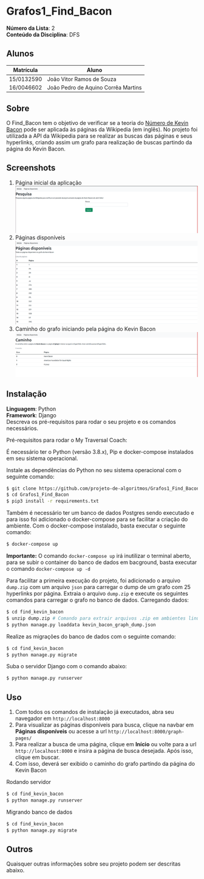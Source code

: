 # Grafos1_Find_Bacon

**Número da Lista**: 2<br>
**Conteúdo da Disciplina**: DFS<br>

## Alunos
|Matrícula   |               Aluno                  |
| ---------- | ------------------------------------ |
| 15/0132590 |      João Vitor Ramos de Souza       |
| 16/0046602 |  João Pedro de Aquino Corrêa Martins |

## Sobre 
O Find_Bacon tem o objetivo de verificar se a teoria do [Número de Kevin Bacon](https://en.wikipedia.org/wiki/Six_Degrees_of_Kevin_Bacon#Bacon_numbers) pode ser aplicada às páginas da Wikipedia (em inglês). No projeto foi utilizada a API da Wikipedia para se realizar as buscas das páginas e seus hyperlinks, criando assim um grafo para realização de buscas partindo da página do Kevin Bacon.

## Screenshots
1. Página inicial da aplicação
   ![initial_page](imgs/search_home.png)
2. Páginas disponíveis
   ![available_pages](imgs/available_pages.png)
3. Caminho do grafo iniciando pela página do Kevin Bacon
   ![graph_path](imgs/graph_path.png)
## Instalação 
**Linguagem**: Python<br>
**Framework**: Django<br>
Descreva os pré-requisitos para rodar o seu projeto e os comandos necessários.

Pré-requisitos para rodar o My Traversal Coach:

É necessário ter o Python (versão 3.8.x), Pip e docker-compose instalados em seu sistema operacional.

Instale as dependências do Python no seu sistema operacional com o seguinte comando:
```sh
$ git clone https://github.com/projeto-de-algoritmos/Grafos1_Find_Bacon
$ cd Grafos1_Find_Bacon
$ pip3 install -r requirements.txt
```

Também é necessário ter um banco de dados Postgres sendo executado e para isso foi adicionado o docker-compose para se facilitar a criação do ambiente. Com o docker-compose instalado, basta executar o seguinte comando:

```sh
$ docker-compose up
```

**Importante:** O comando `docker-compose up` irá inutilizar o terminal aberto, para se subir o container do banco de dados em bacground, basta executar o comando `docker-compose up -d`

Para facilitar a primeira execução do projeto, foi adicionado o arquivo `dump.zip` com um arquivo `json` para carregar o dump de um grafo com 25 hyperlinks por página. Extraia o arquivo `dump.zip` e execute os seguintes comandos para carregar o grafo no banco de dados.
Carregando dados:
```sh
$ cd find_kevin_bacon
$ unzip dump.zip # Comando para extrair arquivos .zip em ambientes linux
$ python manage.py loaddata kevin_bacon_graph_dump.json
```

Realize as migrações do banco de dados com o seguinte comando:
```sh
$ cd find_kevin_bacon
$ python manage.py migrate
```

Suba o servidor Django com o comando abaixo:
```sh
$ python manage.py runserver
```

## Uso 

1. Com todos os comandos de instalação já executados, abra seu navegador em `http://localhost:8000`
2. Para visualizar as páginas disponíveis para busca, clique na navbar em **Páginas disponíveis** ou acesse a url `http://localhost:8000/graph-pages/`
3. Para realizar a busca de uma página, clique em **Início** ou volte para a url `http://localhost:8000` e insira a página de busca desejada. Após isso, clique em buscar.
4. Com isso, deverá ser exibido o caminho do grafo partindo da página do Kevin Bacon

Rodando servidor
```sh
$ cd find_kevin_bacon
$ python manage.py runserver
```

Migrando banco de dados
```sh
$ cd find_kevin_bacon
$ python manage.py migrate
```

## Outros 
Quaisquer outras informações sobre seu projeto podem ser descritas abaixo.




